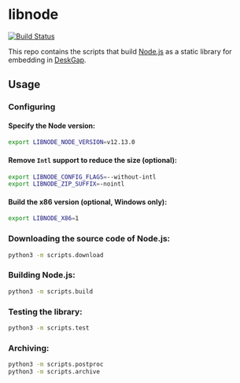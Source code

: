 # libnode 

[![Build Status](https://dev.azure.com/patr0nus/libnode/_apis/build/status/libnode-ci?branchName=master)](https://dev.azure.com/patr0nus/libnode/_build/latest?definitionId=1&branchName=master)

This repo contains the scripts that build [Node.js](http://nodejs.org/) as a static library for embedding in [DeskGap](https://deskgap.com/).

## Usage

### Configuring

#### Specify the Node version:
```sh
export LIBNODE_NODE_VERSION=v12.13.0
```

#### Remove `Intl` support to reduce the size (optional):
```sh
export LIBNODE_CONFIG_FLAGS=--without-intl
export LIBNODE_ZIP_SUFFIX=-nointl
```

#### Build the x86 version (optional, Windows only):
```sh
export LIBNODE_X86=1
```

### Downloading the source code of Node.js:
```sh
python3 -m scripts.download
```

### Building Node.js:
```sh
python3 -m scripts.build
```

### Testing the library:
```sh
python3 -m scripts.test
```

### Archiving:
```sh
python3 -m scripts.postproc
python3 -m scripts.archive
```
